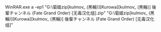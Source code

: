  WinRAR.exe a -ep1 "G:\菊姬zip\[kulmov_ (黒輪)][Kurowa]\[kulmov_ (黒輪)] 後輩チャンネル (Fate Grand Order) [无毒汉化组].zip" "G:\菊姬zip\[kulmov_ (黒輪)][Kurowa]\[kulmov_ (黒輪)] 後輩チャンネル (Fate Grand Order) [无毒汉化组]"
